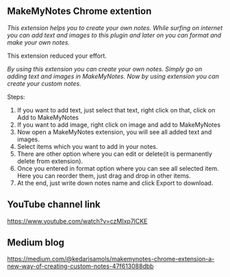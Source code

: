 ## MakeMyNotes Chrome extention

_This extension helps you to create your own notes. While surfing on internet you can add text and images to this plugin and later on you can format and make your own notes._

This extension reduced your effort.

_By using this extension you can create your own notes. Simply go on adding text and images in MakeMyNotes. Now by using extension you can create your custom notes._

Steps: 
1. If you want to add text, just select that text, right click on that, click on Add to MakeMyNotes
2. If you want to add image, right click on image and add to MakeMyNotes
3. Now open a MakeMyNotes extension, you will see all added text and images.
4. Select items which you want to add in your notes.
5. There are other option where you can edit or delete(it is permanently delete from extension).
6. Once you entered in format option where you can see all selected item. Here you can reorder them, just drag and  drop in other items.
7. At the end, just write down notes name and click Export to download.

## YouTube channel link 
https://www.youtube.com/watch?v=czMIxp7lCKE

## Medium blog 
https://medium.com/@kedarisamols/makemynotes-chrome-extension-a-new-way-of-creating-custom-notes-47f613088dbb
